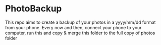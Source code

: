 # PhotoBackup

This repo aims to create a backup of your photos in a yyyy/mm/dd format from your phone.
Every now and then, connect your phone to your computer, run this and copy & merge this folder to the full copy of photos folder 
